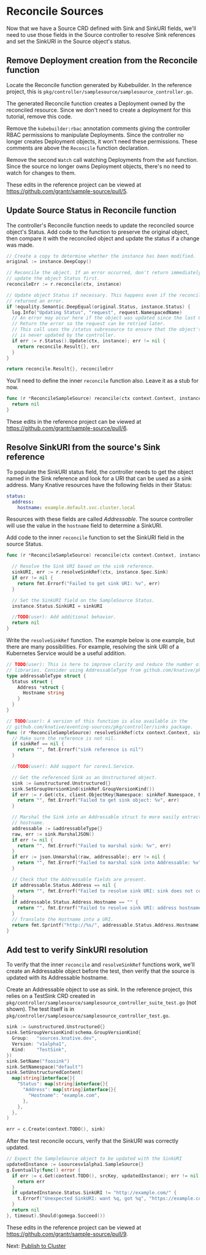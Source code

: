 # Reconcile Sources

Now that we have a Source CRD defined with Sink and SinkURI fields, we'll need
to use those fields in the Source controller to resolve Sink references and set
the SinkURI in the Source object's status.

## Remove Deployment creation from the Reconcile function

Locate the Reconcile function generated by Kubebuilder. In the reference
project, this is `pkg/controller/samplesource/samplesource_controller.go`.

The generated Reconcile function creates a Deployment owned by the reconciled
resource. Since we don't need to create a deployment for this tutorial, remove
this code.

Remove the `kubebuilder:rbac` annotation comments giving the controller RBAC
permissions to manipulate Deployments. Since the controller no longer creates
Deployment objects, it won't need these permissions. These comments are above
the `Reconcile` function declaration.

Remove the second `Watch` call watching Deployments from the `add` function.
Since the source no longer owns Deployment objects, there's no need to watch for
changes to them.

These edits in the reference project can be viewed at
https://github.com/grantr/sample-source/pull/5.

## Update Source Status in Reconcile function

The controller's Reconcile function needs to update the reconciled source
object's Status. Add code to the function to preserve the original object, then
compare it with the reconciled object and update the status if a change was
made.

```go
// Create a copy to determine whether the instance has been modified.
original := instance.DeepCopy()

// Reconcile the object. If an error occurred, don't return immediately;
// update the object Status first.
reconcileErr := r.reconcile(ctx, instance)

// Update object Status if necessary. This happens even if the reconcile
// returned an error.
if !equality.Semantic.DeepEqual(original.Status, instance.Status) {
  log.Info("Updating Status", "request", request.NamespacedName)
  // An error may occur here if the object was updated since the last Get.
  // Return the error so the request can be retried later.
  // This call uses the /status subresource to ensure that the object's spec
  // is never updated by the controller.
  if err := r.Status().Update(ctx, instance); err != nil {
    return reconcile.Result{}, err
  }
}

return reconcile.Result{}, reconcileErr
```

You'll need to define the inner `reconcile` function also. Leave it as a stub
for now.

```go
func (r *ReconcileSampleSource) reconcile(ctx context.Context, instance *sourcesv1alpha1.SampleSource) error {
  return nil
}
```

These edits in the reference project can be viewed at
https://github.com/grantr/sample-source/pull/6.

## Resolve SinkURI from the source's Sink reference

To populate the SinkURI status field, the controller needs to get the object
named in the Sink reference and look for a URI that can be used as a sink
address. Many Knative resources have the following fields in their Status:

```yaml
status:
  address:
    hostname: example.default.svc.cluster.local
```

Resources with these fields are called _Addressable_. The source controller will
use the value in the `hostname` field to determine a SinkURI.

Add code to the inner `reconcile` function to set the SinkURI field in the
source Status.

```go
func (r *ReconcileSampleSource) reconcile(ctx context.Context, instance *sourcesv1alpha1.SampleSource) error {

  // Resolve the Sink URI based on the sink reference.
  sinkURI, err := r.resolveSinkRef(ctx, instance.Spec.Sink)
  if err != nil {
    return fmt.Errorf("Failed to get sink URI: %v", err)
  }

  // Set the SinkURI field on the SampleSource Status.
  instance.Status.SinkURI = sinkURI

  //TODO(user): Add additional behavior.
  return nil
}
```

Write the `resolveSinkRef` function. The example below is one example, but there
are many possibilities. For example, resolving the sink URI of a Kubernetes
Service would be a useful addition.

```go
// TODO(user): This is here to improve clarity and reduce the number of vendored
// libraries. Consider using AddressableType from github.com/knative/pkg instead.
type addressableType struct {
  Status struct {
    Address *struct {
      Hostname string
    }
  }
}

// TODO(user): A version of this function is also available in the
// github.com/knative/eventing-sources/pkg/controller/sinks package.
func (r *ReconcileSampleSource) resolveSinkRef(ctx context.Context, sinkRef *corev1.ObjectReference) (string, error) {
  // Make sure the reference is not nil.
  if sinkRef == nil {
    return "", fmt.Errorf("sink reference is nil")
  }

  //TODO(user): Add support for corev1.Service.

  // Get the referenced Sink as an Unstructured object.
  sink := &unstructured.Unstructured{}
  sink.SetGroupVersionKind(sinkRef.GroupVersionKind())
  if err := r.Get(ctx, client.ObjectKey{Namespace: sinkRef.Namespace, Name: sinkRef.Name}, sink); err != nil {
    return "", fmt.Errorf("Failed to get sink object: %v", err)
  }

  // Marshal the Sink into an Addressable struct to more easily extract its
  // hostname.
  addressable := &addressableType{}
  raw, err := sink.MarshalJSON()
  if err != nil {
    return "", fmt.Errorf("Failed to marshal sink: %v", err)
  }
  if err := json.Unmarshal(raw, addressable); err != nil {
    return "", fmt.Errorf("Failed to marshal sink into Addressable: %v", err)
  }

  // Check that the Addressable fields are present.
  if addressable.Status.Address == nil {
    return "", fmt.Errorf("Failed to resolve sink URI: sink does not contain address")
  }
  if addressable.Status.Address.Hostname == "" {
    return "", fmt.Errorf("Failed to resolve sink URI: address hostname is empty")
  }
  // Translate the Hostname into a URI.
  return fmt.Sprintf("http://%s/", addressable.Status.Address.Hostname), nil
}
```

## Add test to verify SinkURI resolution

To verify that the inner `reconcile` and `resolveSinkRef` functions work, we'll
create an Addressable object before the test, then verify that the source is
updated with its Addressable hostname.

Create an Addressable object to use as sink. In the reference project, this
relies on a TestSink CRD created in
`pkg/controller/samplesource/samplesource_controller_suite_test.go` (not shown).
The test itself is in
`pkg/controller/samplesource/samplesource_controller_test.go`.

```go
sink := &unstructured.Unstructured{}
sink.SetGroupVersionKind(schema.GroupVersionKind{
  Group:   "sources.knative.dev",
  Version: "v1alpha1",
  Kind:    "TestSink",
})
sink.SetName("foosink")
sink.SetNamespace("default")
sink.SetUnstructuredContent(
  map[string]interface{}{
    "Status": map[string]interface{}{
      "Address": map[string]interface{}{
        "Hostname": "example.com",
      },
    },
  },
)

err = c.Create(context.TODO(), sink)
```

After the test reconcile occurs, verify that the SinkURI was correctly updated.

```go
// Expect the SampleSource object to be updated with the SinkURI
updatedInstance := &sourcesv1alpha1.SampleSource{}
g.Eventually(func() error {
  if err := c.Get(context.TODO(), srcKey, updatedInstance); err != nil {
    return err
  }
  if updatedInstance.Status.SinkURI != "http://example.com/" {
    t.Errorf("Unexpected SinkURI: want %q, got %q", "https://example.com/", updatedInstance.Status.SinkURI)
  }
  return nil
}, timeout).Should(gomega.Succeed())
```

These edits in the reference project can be viewed at
https://github.com/grantr/sample-source/pull/9.

Next: [Publish to Cluster](05-publish-to-cluster.md)
